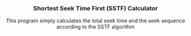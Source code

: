 <br/>
<p align="center">
  <h3 align="center">Shortest Seek Time First (SSTF) Calculator</h3>

  <p align="center">
    This program simply calculates the total seek time and the seek sequence according to the SSTF algorithm
    <br/>
    <br/>
  </p>
</p>
